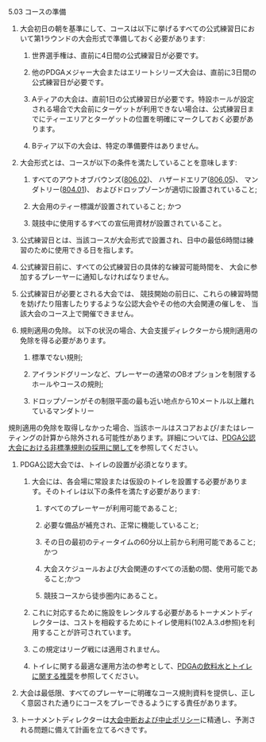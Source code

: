 5.03 コースの準備

1. 大会初日の朝を基準にして、コースは以下に挙げるすべての公式練習日において第1ラウンドの大会形式で準備しておく必要があります:

	1. 世界選手権は、直前に4日間の公式練習日が必要です。

	1. 他のPDGAメジャー大会またはエリートシリーズ大会は、直前に3日間の公式練習日が必要です。

	1. Aティアの大会は、直前1日の公式練習日が必要です。特設ホールが設定される場合で大会前にターゲットが利用できない場合は、公式練習日までにティーエリアとターゲットの位置を明確にマークしておく必要があります。

	1. Bティア以下の大会は、特定の準備要件はありません。

1. 大会形式とは、コースが以下の条件を満たしていることを意味します:

	1. すべてのアウトオブバウンズ([806.02](ordg/80602))、
    ハザードエリア([806.05](ordg/80605))、
    マンダトリー([804.01](ordg/80401))、
    およびドロップゾーンが適切に設置されていること;

	1. 大会用のティー標識が設置されていること; かつ

	1. 競技中に使用するすべての宣伝用資材が設置されていること。

1. 公式練習日とは、当該コースが大会形式で設置され、日中の最低6時間は練習のために使用できる日を指します。

1. 公式練習日前に、すべての公式練習日の具体的な練習可能時間を、
大会に参加するプレーヤーに通知しなければなりません。

1. 公式練習日が必要とされる大会では、
競技開始の前日に、これらの練習時間を妨げたり阻害したりするような公認大会やその他の大会関連の催しを、
当該大会のコース上で開催できません。

1. 規則適用の免除。
以下の状況の場合、大会支援ディレクターから規則適用の免除を得る必要があります。

	1. 標準でない規則;

	1. アイランドグリーンなど、プレーヤーの通常のOBオプションを制限するホールやコースの規則;

	1. ドロップゾーンがその制限平面の最も近い地点から10メートル以上離れているマンダトリー

規則適用の免除を取得しなかった場合、当該ホールはスコアおよび/またはレーティングの計算から除外される可能性があります。詳細については、[PDGA公認大会における非標準規則の採用に関して](dgjapan/nonstandards)を参照してください。

1. PDGA公認大会では、トイレの設置が必須となります。

    1. 大会には、各会場に常設または仮設のトイレを設置する必要があります。そのトイレは以下の条件を満たす必要があります:

        1. すべてのプレーヤーが利用可能であること;

        1. 必要な備品が補充され、正常に機能していること;

        1. その日の最初のティータイムの60分以上前から利用可能であること;かつ

        1. 大会スケジュールおよび大会関連のすべての活動の間、使用可能であること;かつ

        1. 競技コースから徒歩圏内にあること。

    1. これに対応するために施設をレンタルする必要があるトーナメントディレクターは、コストを相殺するためにトイレ使用料(102.A.3.d参照)を利用することが許可されています。

    1. この規定はリーグ戦には適用されません。

    1. トイレに関する最適な運用方法の参考として、[PDGAの飲料水とトイレに関する推奨]()を参照してください。

1. 大会は最低限、すべてのプレーヤーに明確なコース規則資料を提供し、正しく意図された通りにコースをプレーできるようにする責任があります。

1. トーナメントディレクターは[大会中断および中止ポリシー]()に精通し、予測される問題に備えて計画を立てるべきです。
